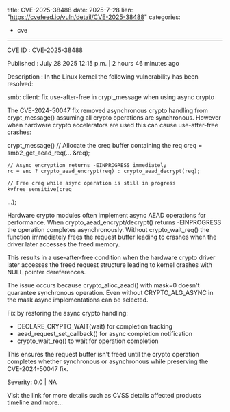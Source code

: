  
title: CVE-2025-38488
date: 2025-7-28
lien: "https://cvefeed.io/vuln/detail/CVE-2025-38488"
categories:
  - cve
---

CVE ID : CVE-2025-38488

Published :  July 28
2025
12:15 p.m. | 2 hours
46 minutes ago

Description : In the Linux kernel
the following vulnerability has been resolved:

smb: client: fix use-after-free in crypt_message when using async crypto

The CVE-2024-50047 fix removed asynchronous crypto handling from
crypt_message()
assuming all crypto operations are synchronous.
However
when hardware crypto accelerators are used
this can cause
use-after-free crashes:

  crypt_message()
    // Allocate the creq buffer containing the req
    creq = smb2_get_aead_req(...
&req);

    // Async encryption returns -EINPROGRESS immediately
    rc = enc ? crypto_aead_encrypt(req) : crypto_aead_decrypt(req);

    // Free creq while async operation is still in progress
    kvfree_sensitive(creq
...);

Hardware crypto modules often implement async AEAD operations for
performance. When crypto_aead_encrypt/decrypt() returns -EINPROGRESS
the operation completes asynchronously. Without crypto_wait_req()
the function immediately frees the request buffer
leading to crashes
when the driver later accesses the freed memory.

This results in a use-after-free condition when the hardware crypto
driver later accesses the freed request structure
leading to kernel
crashes with NULL pointer dereferences.

The issue occurs because crypto_alloc_aead() with mask=0 doesn't
guarantee synchronous operation. Even without CRYPTO_ALG_ASYNC in
the mask
async implementations can be selected.

Fix by restoring the async crypto handling:
- DECLARE_CRYPTO_WAIT(wait) for completion tracking
- aead_request_set_callback() for async completion notification
- crypto_wait_req() to wait for operation completion

This ensures the request buffer isn't freed until the crypto operation
completes
whether synchronous or asynchronous
while preserving the
CVE-2024-50047 fix.

Severity: 0.0 | NA

Visit the link for more details
such as CVSS details
affected products
timeline
and more...

